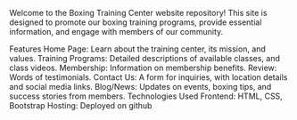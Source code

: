 Welcome to the Boxing Training Center website repository! This site is designed to promote our boxing training programs, provide essential information, and engage with members of our community.

Features
Home Page: Learn about the training center, its mission, and values.
Training Programs: Detailed descriptions of available classes, and class videos.
Membership: Information on membership benefits.
Review: Words of testimonials. 
Contact Us: A form for inquiries, with location details and social media links.
Blog/News: Updates on events, boxing tips, and success stories from members.
Technologies Used
Frontend: HTML, CSS, Bootstrap
Hosting: Deployed on github
